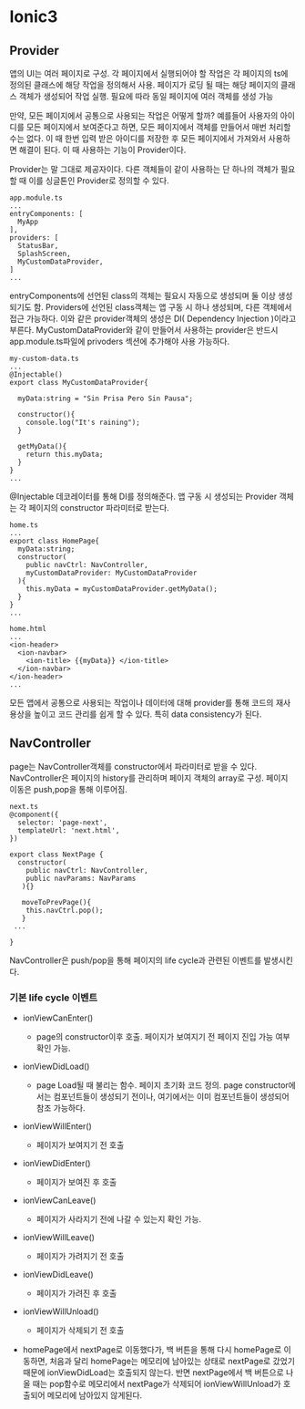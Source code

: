 # Ionic3

## Provider
앱의 UI는 여러 페이지로 구성. 각 페이지에서 실행되어야 할 작업은 각 페이지의 ts에 정의된 클래스에 해당 작업을 정의해서 사용.
페이지가 로딩 될 때는 해당 페이지의 클래스 객체가 생성되어 작업 실행. 필요에 따라 동일 페이지에 여러 객체를 생성 가능

만약, 모든 페이지에서 공통으로 사용되는 작업은 어떻게 할까?
예를들어 사용자의 아이디를 모든 페이지에서 보여준다고 하면, 모든 페이지에서 객체를 만들어서 매번 처리할 수는 없다. 이 때 한번 입력 받은 아이디를 저장한 후
모든 페이지에서 가져와서 사용하면 해결이 된다. 이 때 사용하는 기능이 Provider이다.

Provider는 말 그대로 제공자이다. 다른 객체들이 같이 사용하는 단 하나의 객체가 필요할 때 이를 싱글톤인 Provider로 정의할 수 있다.

```
app.module.ts
...
entryComponents: [
  MyApp
],
providers: [
  StatusBar,
  SplashScreen,
  MyCustomDataProvider,
]
...

```
entryComponents에 선언된 class의 객체는 필요시 자동으로 생성되며 둘 이상 생성되기도 함.
Providers에 선언된 class객체는 앱 구동 시 하나 생성되며, 다른 객체에서 접근 가능하다.
이와 같은 provider객체의 생성은 DI( Dependency Injection )이라고 부른다.
MyCustomDataProvider와 같이 만들어서 사용하는 provider은 반드시 app.module.ts파일에 privoders 섹션에 추가해야 사용 가능하다.


```
my-custom-data.ts
...
@Injectable()
export class MyCustomDataProvider{

  myData:string = "Sin Prisa Pero Sin Pausa";
  
  constructor(){
    console.log("It's raining");
  }
  
  getMyData(){
    return this.myData;
  }
}
...
```
@Injectable 데코레이터를 통해 DI를 정의해준다.
앱 구동 시 생성되는 Provider 객체는 각 페이지의 constructor 파라미터로 받는다.

```
home.ts
...
export class HomePage{
  myData:string;
  constructor(
    public navCtrl: NavController,
    myCustomDataProvider: MyCustomDataProvider
  ){
    this.myData = myCustomDataProvider.getMyData();
  }
}
...
```
```
home.html
...
<ion-header>
  <ion-navbar>
    <ion-title> {{myData}} </ion-title>
  </ion-navbar>
</ion-header>
...
```

모든 앱에서 공통으로 사용되는 작업이나 데이터에 대해 provider를 통해 코드의 재사용상을 높이고 코드 관리를 쉽게 할 수 있다.
특히 data consistency가 된다.


## NavController
page는 NavController객체를 constructor에서 파라미터로 받을 수 있다.
NavController은 페이지의 history를 관리하며 페이지 객체의 array로 구성.
페이지 이동은 push,pop을 통해 이루어짐.

```
next.ts
@component({
  selector: 'page-next',
  templateUrl: 'next.html',
})

export class NextPage {
  constructor(
    public navCtrl: NavController,
    public navParams: NavParams
   ){}
   
   moveToPrevPage(){
    this.navCtrl.pop();
   }
 ...
 
}
```

NavController은 push/pop을 통해 페이지의 life cycle과 관련된 이벤트를 발생시킨다.

### 기본 life cycle 이벤트
- ionViewCanEnter()
  - page의 constructor이후 호출. 페이지가 보여지기 전 페이지 진입 가능 여부 확인 가능.
  
- ionViewDidLoad()
  - page Load될 때 불리는 함수. 페이지 초기화 코드 정의. page constructor에서는 컴포넌트들이 생성되기 전이나, 여기에서는 이미 컴포넌트들이 생성되어 참조 가능하다.
  
- ionViewWillEnter()
  - 페이지가 보여지기 전 호출
  
- ionViewDidEnter()
  - 페이지가 보여진 후 호출
  
- ionViewCanLeave()
  - 페이지가 사라지기 전에 나갈 수 있는지 확인 가능.
  
- ionViewWillLeave()
  - 페이지가 가려지기 전 호출

- ionViewDidLeave()
  - 페이지가 가려진 후 호출

- ionViewWillUnload()
  - 페이지가 삭제되기 전 호출

* homePage에서 nextPage로 이동했다가, 백 버튼을 통해 다시 homePage로 이동하면, 처음과 달리 homePage는 메모리에 남아있는 상태로 nextPage로 갔었기 때문에 ionViewDidLoad는 호출되지 않는다. 반면 nextPage에서 백 버튼으로 나올 때는 pop함수로 메모리에서 nextPage가 삭제되어 ionViewWillUnload가 호출되어 메모리에 남아있지 않게된다.
